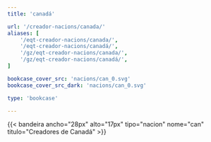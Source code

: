 ```yaml
---
title: 'canadá'

url: '/creador-nacions/canada/'
aliases: [
    '/eqt-creador-nacions/canada/',
    '/eqt-creador-nacions/canadá/',
    '/gz/eqt-creador-nacions/canada/',
    '/gz/eqt-creador-nacions/canadá/',
]

bookcase_cover_src: 'nacions/can_0.svg'
bookcase_cover_src_dark: 'nacions/can_0.svg'

type: 'bookcase'

---
```

{{< bandeira ancho="28px" alto="17px" tipo="nacion" nome="can" titulo="Creadores de Canadá" >}}
